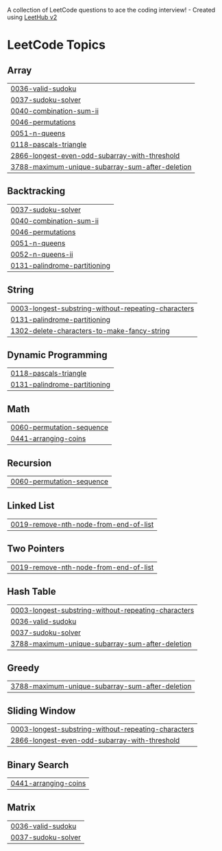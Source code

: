 A collection of LeetCode questions to ace the coding interview! - Created using [LeetHub v2](https://github.com/arunbhardwaj/LeetHub-2.0)
<!---LeetCode Topics Start-->
# LeetCode Topics
## Array
|  |
| ------- |
| [0036-valid-sudoku](https://github.com/nitish-murugan/leetcode_journey/tree/master/0036-valid-sudoku) |
| [0037-sudoku-solver](https://github.com/nitish-murugan/leetcode_journey/tree/master/0037-sudoku-solver) |
| [0040-combination-sum-ii](https://github.com/nitish-murugan/leetcode_journey/tree/master/0040-combination-sum-ii) |
| [0046-permutations](https://github.com/nitish-murugan/leetcode_journey/tree/master/0046-permutations) |
| [0051-n-queens](https://github.com/nitish-murugan/leetcode_journey/tree/master/0051-n-queens) |
| [0118-pascals-triangle](https://github.com/nitish-murugan/leetcode_journey/tree/master/0118-pascals-triangle) |
| [2866-longest-even-odd-subarray-with-threshold](https://github.com/nitish-murugan/leetcode_journey/tree/master/2866-longest-even-odd-subarray-with-threshold) |
| [3788-maximum-unique-subarray-sum-after-deletion](https://github.com/nitish-murugan/leetcode_journey/tree/master/3788-maximum-unique-subarray-sum-after-deletion) |
## Backtracking
|  |
| ------- |
| [0037-sudoku-solver](https://github.com/nitish-murugan/leetcode_journey/tree/master/0037-sudoku-solver) |
| [0040-combination-sum-ii](https://github.com/nitish-murugan/leetcode_journey/tree/master/0040-combination-sum-ii) |
| [0046-permutations](https://github.com/nitish-murugan/leetcode_journey/tree/master/0046-permutations) |
| [0051-n-queens](https://github.com/nitish-murugan/leetcode_journey/tree/master/0051-n-queens) |
| [0052-n-queens-ii](https://github.com/nitish-murugan/leetcode_journey/tree/master/0052-n-queens-ii) |
| [0131-palindrome-partitioning](https://github.com/nitish-murugan/leetcode_journey/tree/master/0131-palindrome-partitioning) |
## String
|  |
| ------- |
| [0003-longest-substring-without-repeating-characters](https://github.com/nitish-murugan/leetcode_journey/tree/master/0003-longest-substring-without-repeating-characters) |
| [0131-palindrome-partitioning](https://github.com/nitish-murugan/leetcode_journey/tree/master/0131-palindrome-partitioning) |
| [1302-delete-characters-to-make-fancy-string](https://github.com/nitish-murugan/leetcode_journey/tree/master/1302-delete-characters-to-make-fancy-string) |
## Dynamic Programming
|  |
| ------- |
| [0118-pascals-triangle](https://github.com/nitish-murugan/leetcode_journey/tree/master/0118-pascals-triangle) |
| [0131-palindrome-partitioning](https://github.com/nitish-murugan/leetcode_journey/tree/master/0131-palindrome-partitioning) |
## Math
|  |
| ------- |
| [0060-permutation-sequence](https://github.com/nitish-murugan/leetcode_journey/tree/master/0060-permutation-sequence) |
| [0441-arranging-coins](https://github.com/nitish-murugan/leetcode_journey/tree/master/0441-arranging-coins) |
## Recursion
|  |
| ------- |
| [0060-permutation-sequence](https://github.com/nitish-murugan/leetcode_journey/tree/master/0060-permutation-sequence) |
## Linked List
|  |
| ------- |
| [0019-remove-nth-node-from-end-of-list](https://github.com/nitish-murugan/leetcode_journey/tree/master/0019-remove-nth-node-from-end-of-list) |
## Two Pointers
|  |
| ------- |
| [0019-remove-nth-node-from-end-of-list](https://github.com/nitish-murugan/leetcode_journey/tree/master/0019-remove-nth-node-from-end-of-list) |
## Hash Table
|  |
| ------- |
| [0003-longest-substring-without-repeating-characters](https://github.com/nitish-murugan/leetcode_journey/tree/master/0003-longest-substring-without-repeating-characters) |
| [0036-valid-sudoku](https://github.com/nitish-murugan/leetcode_journey/tree/master/0036-valid-sudoku) |
| [0037-sudoku-solver](https://github.com/nitish-murugan/leetcode_journey/tree/master/0037-sudoku-solver) |
| [3788-maximum-unique-subarray-sum-after-deletion](https://github.com/nitish-murugan/leetcode_journey/tree/master/3788-maximum-unique-subarray-sum-after-deletion) |
## Greedy
|  |
| ------- |
| [3788-maximum-unique-subarray-sum-after-deletion](https://github.com/nitish-murugan/leetcode_journey/tree/master/3788-maximum-unique-subarray-sum-after-deletion) |
## Sliding Window
|  |
| ------- |
| [0003-longest-substring-without-repeating-characters](https://github.com/nitish-murugan/leetcode_journey/tree/master/0003-longest-substring-without-repeating-characters) |
| [2866-longest-even-odd-subarray-with-threshold](https://github.com/nitish-murugan/leetcode_journey/tree/master/2866-longest-even-odd-subarray-with-threshold) |
## Binary Search
|  |
| ------- |
| [0441-arranging-coins](https://github.com/nitish-murugan/leetcode_journey/tree/master/0441-arranging-coins) |
## Matrix
|  |
| ------- |
| [0036-valid-sudoku](https://github.com/nitish-murugan/leetcode_journey/tree/master/0036-valid-sudoku) |
| [0037-sudoku-solver](https://github.com/nitish-murugan/leetcode_journey/tree/master/0037-sudoku-solver) |
<!---LeetCode Topics End-->
